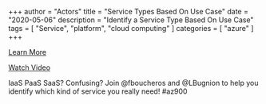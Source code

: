 +++
author = "Actors"
title = "Service Types Based On Use Case"
date = "2020-05-06"
description = "Identify a Service Type Based On Use Case"
tags = [
    "Service",
    "platform",
    "cloud computing"
]
categories = [
    "azure"
]
+++

[Learn More](https://docs.microsoft.com/learn/modules/principles-cloud-computing/3c-capex-vs-opex?WT.mc_id=snackable-social-cxa)

[Watch Video](https://twitter.com/i/status/1258411264532901892)

IaaS PaaS SaaS? Confusing? Join @fboucheros and @LBugnion to help you identify which kind of service you really need! #az900